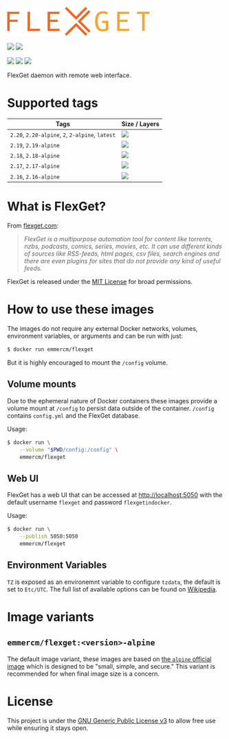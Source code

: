 [![](https://raw.githubusercontent.com/emmercm/docker-flexget/assets/flexget.png)](https://flexget.com/)

[![](https://badgen.net/badge/emmercm/flexget/blue?icon=docker)](https://hub.docker.com/r/emmercm/flexget)
[![](https://badgen.net/docker/pulls/emmercm/flexget?icon=docker)](https://hub.docker.com/r/emmercm/flexget)

[![](https://badgen.net/badge/emmercm/docker-flexget/purple?icon=github)](https://github.com/emmercm/docker-flexget)
[![](https://badgen.net/circleci/github/emmercm/docker-flexget/master?icon=circleci)](https://github.com/emmercm/docker-flexget/blob/master/.circleci/config.yml)
[![](https://badgen.net/github/license/emmercm/docker-flexget?color=grey)](https://github.com/emmercm/docker-flexget/blob/master/LICENSE)

FlexGet daemon with remote web interface.

# Supported tags

| Tags | Size / Layers |
|-|-|
| `2.20`, `2.20-alpine`, `2`, `2-alpine`, `latest` | [![](https://images.microbadger.com/badges/image/emmercm/flexget:2.20.svg)](https://microbadger.com/images/emmercm/flexget:2.20 "Get your own image badge on microbadger.com") |
| `2.19`, `2.19-alpine` | [![](https://images.microbadger.com/badges/image/emmercm/flexget:2.19.svg)](https://microbadger.com/images/emmercm/flexget:2.19 "Get your own image badge on microbadger.com") |
| `2.18`, `2.18-alpine` | [![](https://images.microbadger.com/badges/image/emmercm/flexget:2.18.svg)](https://microbadger.com/images/emmercm/flexget:2.18 "Get your own image badge on microbadger.com") |
| `2.17`, `2.17-alpine` | [![](https://images.microbadger.com/badges/image/emmercm/flexget:2.17.svg)](https://microbadger.com/images/emmercm/flexget:2.17 "Get your own image badge on microbadger.com") |
| `2.16`, `2.16-alpine` | [![](https://images.microbadger.com/badges/image/emmercm/flexget:2.16.svg)](https://microbadger.com/images/emmercm/flexget:2.16 "Get your own image badge on microbadger.com") |

# What is FlexGet?

From [flexget.com](https://flexget.com/):

> _FlexGet is a multipurpose automation tool for content like torrents, nzbs, podcasts, comics, series, movies, etc. It can use different kinds of sources like RSS-feeds, html pages, csv files, search engines and there are even plugins for sites that do not provide any kind of useful feeds._

FlexGet is released under the [MIT License](https://github.com/Flexget/Flexget/blob/develop/LICENSE) for broad permissions.

# How to use these images

The images do not require any external Docker networks, volumes, environment variables, or arguments and can be run with just:

```bash
$ docker run emmercm/flexget
```

But it is highly encouraged to mount the `/config` volume.

## Volume mounts

Due to the ephemeral nature of Docker containers these images provide a volume mount at `/config` to persist data outside of the container. `/config` contains `config.yml` and the FlexGet database.

Usage:

```bash
$ docker run \
    --volume "$PWD/config:/config" \
    emmercm/flexget
```

## Web UI

FlexGet has a web UI that can be accessed at [http://localhost:5050](http://localhost:5050) with the default username `flexget` and password `flexgetindocker`.

Usage:

```bash
$ docker run \
    --publish 5050:5050
    emmercm/flexget
```

## Environment Variables

`TZ` is exposed as an environemnt variable to configure `tzdata`, the default is set to `Etc/UTC`. The full list of available options can be found on [Wikipedia](https://en.wikipedia.org/wiki/List_of_tz_database_time_zones).

# Image variants

## `emmercm/flexget:<version>-alpine`

The default image variant, these images are based on [the `alpine` official image](https://hub.docker.com/_/alpine) which is designed to be "small, simple, and secure." This variant is recommended for when final image size is a concern.

# License

This project is under the [GNU Generic Public License v3](https://github.com/emmercm/docker-flexget/blob/master/LICENSE) to allow free use while ensuring it stays open.
